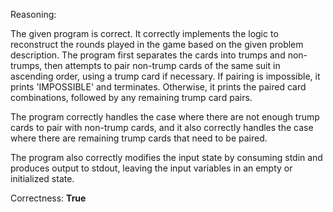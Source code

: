 Reasoning:

The given program is correct. It correctly implements the logic to reconstruct the rounds played in the game based on the given problem description. The program first separates the cards into trumps and non-trumps, then attempts to pair non-trump cards of the same suit in ascending order, using a trump card if necessary. If pairing is impossible, it prints 'IMPOSSIBLE' and terminates. Otherwise, it prints the paired card combinations, followed by any remaining trump card pairs.

The program correctly handles the case where there are not enough trump cards to pair with non-trump cards, and it also correctly handles the case where there are remaining trump cards that need to be paired.

The program also correctly modifies the input state by consuming stdin and produces output to stdout, leaving the input variables in an empty or initialized state.

Correctness: **True**